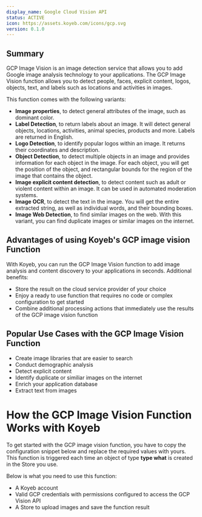 ```yaml
---
display_name: Google Cloud Vision API
status: ACTIVE
icon: https://assets.koyeb.com/icons/gcp.svg
version: 0.1.0
---
```


## Summary
GCP Image Vision is an image detection service that allows you to add Google image analysis technology to your applications. The GCP Image Vision function allows you to detect people, faces, explicit content, logos, objects, text, and labels such as locations and activities in images.

This function comes with the following variants:

* **Image properties**, to detect general attributes of the image, such as dominant color.
* **Label Detection**, to return labels about an image. It will detect general objects, locations, activities, animal species, products and more. Labels are returned in English.
* **Logo Detection**, to identify popular logos within an image. It returns their coordinates and description.
* **Object Detection**, to detect multiple objects in an image and provides information for each object in the image. For each object, you will get the position of the object, and rectangular bounds for the region of the image that contains the object.
* **Image explicit content detection**, to detect content such as adult or violent content within an image. It can be used in automated moderation systems.
* **Image OCR**, to detect the text in the image. You will get the entire extracted string, as well as individual words, and their bounding boxes.
* **Image Web Detection**, to find similar images on the web. With this variant, you can find duplicate images or similar images on the internet.


## Advantages of using Koyeb's GCP image vision Function
With Koyeb, you can run the GCP Image Vision function to add image analysis and content discovery to your applications in seconds. Additional benefits: 
* Store the result on the cloud service provider of your choice
* Enjoy a ready to use function that requires no code or complex configuration to get started
* Combine additional processing actions that immediately use the results of the GCP image vision function

## Popular Use Cases with the GCP Image Vision Function
* Create image libraries that are easier to search
* Conduct demographic analysis
* Detect explicit content
* Identify duplicate or similiar images on the internet
* Enrich your application database
* Extract text from images

# How the GCP Image Vision Function Works with Koyeb
To get started with the GCP image vision function, you have to copy the configuration snippet below and replace the required values with yours. This function is triggered each time an object of type **type what** is created in the Store you use.

Below is what you need to use this function:
* A Koyeb account
* Valid GCP credentials with permissions configured to access the GCP Vision API
* A Store to upload images and save the function result

